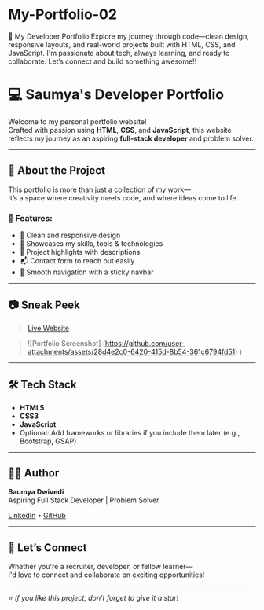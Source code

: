 # My-Portfolio-02
🚀 My Developer Portfolio Explore my journey through code—clean design, responsive layouts, and real-world projects built with HTML, CSS, and JavaScript. I'm passionate about tech, always learning, and ready to collaborate. Let’s connect and build something awesome!!


# 💻 Saumya's Developer Portfolio

Welcome to my personal portfolio website!  
Crafted with passion using **HTML**, **CSS**, and **JavaScript**, this website reflects my journey as an aspiring **full-stack developer** and problem solver.

---

## 🚀 About the Project

This portfolio is more than just a collection of my work—  
It’s a space where creativity meets code, and where ideas come to life.

### 🔹 Features:
- 🎨 Clean and responsive design  
- 🧠 Showcases my skills, tools & technologies  
- 📁 Project highlights with descriptions  
- 📬 Contact form to reach out easily  
- 🎯 Smooth navigation with a sticky navbar  

---

## 📷 Sneak Peek

> [Live Website](https://saumyadwivedi071.github.io/My-Portfolio-02/)

> ![Portfolio Screenshot] (https://github.com/user-attachments/assets/28d4e2c0-6420-415d-8b54-361c6794fd51)
)

---

## 🛠️ Tech Stack

- **HTML5**
- **CSS3**
- **JavaScript**
- Optional: Add frameworks or libraries if you include them later (e.g., Bootstrap, GSAP)

---

## 🧑‍💻 Author

**Saumya Dwivedi**  
Aspiring Full Stack Developer | Problem Solver 

[LinkedIn](https://www.linkedin.com/in/saumya-dwivedi-5b388b314) • [GitHub](https://github.com/saumyadwivedi071)

---

## 🤝 Let’s Connect

Whether you're a recruiter, developer, or fellow learner—  
I'd love to connect and collaborate on exciting opportunities!

---

⭐ *If you like this project, don’t forget to give it a star!*
